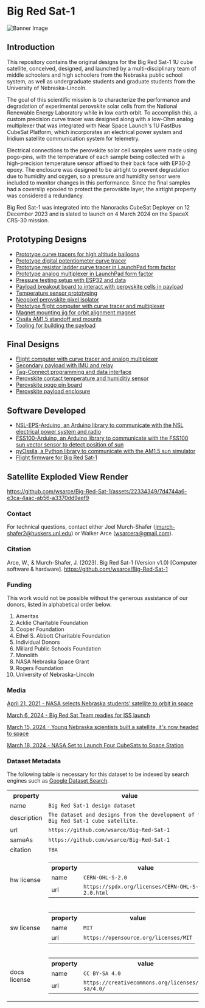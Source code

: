 # Big Red Sat-1

![Banner Image](https://github.com/wsarce/Big-Red-Sat-1/blob/main/Images/Banner%20Image.png)

## Introduction 

This repository contains the original designs for the Big Red Sat-1 1U cube satellite, conceived, designed, and launched by a multi-disciplinary team of middle schoolers and high schoolers from the Nebraska public school system, as well as undergraduate students and graduate students from the University of Nebraska-Lincoln.  

The goal of this scientific mission is to characterize the performance and degradation of experimental perovskite solar cells from the National Renewable Energy Laboratory while in low earth orbit.  To accomplish this, a custom precision curve tracer was designed along with a low-Ohm analog multiplexer that was integrated with Near Space Launch's 1U FastBus CubeSat Platform, which incorporates an electrical power system and Iridium satellite communication system for telemetry.  

Electrical connections to the perovskite solar cell samples were made using pogo-pins, with the temperature of each sample being collected with a high-precision temperature sensor affixed to their back face with EP30-2 epoxy.  The enclosure was designed to be airtight to prevent degradation due to humidity and oxygen, so a pressure and humidity sensor were included to monitor changes in this performance.  Since the final samples had a coverslip epoxied to protect the perovskite layer, the airtight property was considered a redundancy.

Big Red Sat-1 was integrated into the Nanoracks CubeSat Deployer on 12 December 2023 and is slated to launch on 4 March 2024 on the SpaceX CRS-30 mission.   

## Prototyping Designs

- [Prototype curve tracers for high altitude balloons](https://github.com/wsarce/Big-Red-Sat-1/tree/main/Prototyping/SIV_pcb)
- [Prototype digital potentiometer curve tracer](https://github.com/wsarce/Big-Red-Sat-1/tree/main/Prototyping/singular_SIV)
- [Prototype resistor ladder curve tracer in LaunchPad form factor](https://github.com/wsarce/Big-Red-Sat-1/tree/main/Prototyping/resistor_ladder_curve_tracer)
- [Prototype analog multiplexer in LaunchPad form factor](https://github.com/wsarce/Big-Red-Sat-1/tree/main/Prototyping/perovskite_switcher/v2)
- [Pressure testing setup with ESP32 and data](https://github.com/wsarce/Big-Red-Sat-1/tree/main/Prototyping/pressure-monitor)
- [Payload breakout board to interact with perovskite cells in payload](https://github.com/wsarce/Big-Red-Sat-1/tree/main/Prototyping/payload-breakout-board/Gecko_Poker)
- [Temperature sensor prototyping](https://github.com/wsarce/Big-Red-Sat-1/tree/main/Prototyping/temp-sensor-prototyping)
- [Neopixel perovskite pixel isolator](https://github.com/wsarce/Big-Red-Sat-1/tree/main/Prototyping/perovskite-cell-isolator)
- [Prototype flight computer with curve tracer and multiplexer](https://github.com/wsarce/Big-Red-Sat-1/tree/main/Prototyping/payload_controller)
- [Magnet mounting jig for orbit alignment magnet](https://github.com/wsarce/Big-Red-Sat-1/tree/main/Prototyping/magnet_mounting)
- [Ossila AM1.5 standoff and mounts](https://github.com/wsarce/Big-Red-Sat-1/tree/main/Prototyping/ossila_mounting)
- [Tooling for building the payload](https://github.com/wsarce/Big-Red-Sat-1/tree/main/Prototyping/payload_mounting)

## Final Designs

- [Flight computer with curve tracer and analog multiplexer](https://github.com/wsarce/Big-Red-Sat-1/tree/main/Flight%20Hardware/flight_computer/v3)
- [Secondary payload with IMU and relay](https://github.com/wsarce/Big-Red-Sat-1/tree/main/Flight%20Hardware/secondary_payload)
- [Tag-Connect programming and data interface](https://github.com/wsarce/Big-Red-Sat-1/tree/main/Flight%20Hardware/Tag%20Connector)
- [Perovskite contact temperature and humiditiy sensor](https://github.com/wsarce/Big-Red-Sat-1/tree/main/Flight%20Hardware/perovskite_contact_board/V7)
- [Perovskite pogo pin board](https://github.com/wsarce/Big-Red-Sat-1/tree/main/Flight%20Hardware/perovskite_contact_board/V6/bot)
- [Perovskite payload enclosure](https://github.com/wsarce/Big-Red-Sat-1/tree/main/Flight%20Payload/Mechanical%20Design)

## Software Developed

- [NSL-EPS-Arduino, an Arduino library to communicate with the NSL electrical power system and radio](https://github.com/wsarce/NSL-EPS-Arduino)
- [FSS100-Arduino, an Arduino library to communicate with the FSS100 sun vector sensor to detect position of sun](https://github.com/wsarce/FSS100-Arduino)
- [pyOssila, a Python library to communicate with the AM1.5 sun simulator](https://github.com/wsarce/pyOssila)
- [Flight firmware for Big Red Sat-1](https://github.com/wsarce/Big-Red-Sat-1/blob/main/Flight%20Hardware/flight_computer/v3/Firmware/brs_flight_firmware/brs_flight_firmware.ino)

## Satellite Exploded View Render

https://github.com/wsarce/Big-Red-Sat-1/assets/22334349/7d4744a6-e3ca-4aac-ab56-a3370dd9aef9

### Contact
For technical questions, contact either Joel Murch-Shafer (jmurch-shafer2@huskers.unl.edu) or Walker Arce (wsarcera@gmail.com).

### Citation
Arce, W., & Murch-Shafer, J. (2023). Big Red Sat-1 (Version v1.0) [Computer software & hardware]. https://github.com/wsarce/Big-Red-Sat-1

### Funding
This work would not be possible without the generous assistance of our donors, listed in alphabetical order below.
1.	Ameritas
2.	Acklie Charitable Foundation
3.	Cooper Foundation
4.	Ethel S. Abbott Charitable Foundation
5.	Individual Donors
6.	Millard Public Schools Foundation
7.	Monolith
8.	NASA Nebraska Space Grant
9.	Rogers Foundation
10.	University of Nebraska-Lincoln

### Media

[April 21, 2021 - NASA selects Nebraska students’ satellite to orbit in space](https://news.unl.edu/newsrooms/today/article/nasa-selects-nebraska-students-satellite-to-orbit-in-space/)

[March 6, 2024 - Big Red Sat Team readies for ISS launch](https://news.unl.edu/newsrooms/today/article/big-red-sat-team-readies-for-iss-launch/)

[March 15, 2024 - Young Nebraska scientists built a satellite, it's now headed to space](https://nebraskapublicmedia.org/en/news/news-articles/young-nebraska-scientists-built-a-satellite-its-now-headed-to-space/)

[March 18, 2024 - NASA Set to Launch Four CubeSats to Space Station](https://blogs.nasa.gov/smallsatellites/2024/03/18/nasa-set-to-launch-four-cubesats-to-space-station/)

### Dataset Metadata
The following table is necessary for this dataset to be indexed by search
engines such as <a href="https://g.co/datasetsearch">Google Dataset Search</a>.
<div itemscope itemtype="http://schema.org/Dataset">
<table>
<tr>
<th>property</th>
<th>value</th>
</tr>
<tr>
<td>name</td>
<td><code itemprop="name">Big Red Sat-1 design dataset</code></td>
</tr>
<tr>
<td>description</td>
<td><code itemprop="description">The dataset and designs from the development of the Big Red Sat-1 cube satellite.</code></td>
</tr>
</tr>
<tr>
<td>url</td>
<td><code itemprop="url">https://github.com/wsarce/Big-Red-Sat-1</code></td>
</tr>
<tr>
<td>sameAs</td>
<td><code itemprop="sameAs">https://github.com/wsarce/Big-Red-Sat-1</code></td>
</tr>
<tr>
<td>citation</td>
<td><code itemprop="citation">TBA</code></td>
</tr>
<tr>
<td>hw license</td>
<td>
<div itemscope itemtype="http://schema.org/CreativeWork" itemprop="license">
<table>
<tr>
<th>property</th>
<th>value</th>
</tr>
<tr>
<td>name</td>
<td><code itemprop="name">CERN-OHL-S-2.0</code></td>
</tr>
<tr>
<td>url</td>
<td><code itemprop="url">https://spdx.org/licenses/CERN-OHL-S-2.0.html</code></td>
</tr>
</table>
</div>
</td>
</tr>
<tr>
<td>sw license</td>
<td>
<div itemscope itemtype="http://schema.org/CreativeWork" itemprop="license">
<table>
<tr>
<th>property</th>
<th>value</th>
</tr>
<tr>
<td>name</td>
<td><code itemprop="name">MIT</code></td>
</tr>
<tr>
<td>url</td>
<td><code itemprop="url">https://opensource.org/licenses/MIT</code></td>
</tr>
</table>
</div>
</td>
</tr>
<tr>
<td>docs license</td>
<td>
<div itemscope itemtype="http://schema.org/CreativeWork" itemprop="license">
<table>
<tr>
<th>property</th>
<th>value</th>
</tr>
<tr>
<td>name</td>
<td><code itemprop="name">CC BY-SA 4.0</code></td>
</tr>
<tr>
<td>url</td>
<td><code itemprop="url">https://creativecommons.org/licenses/by-sa/4.0/</code></td>
</tr>
</table>
</div>
</td>
</tr>
</table>
</div>

